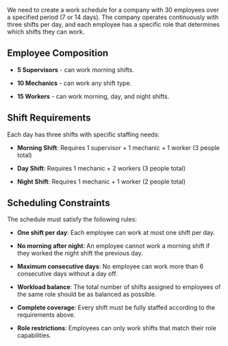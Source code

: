 We need to create a work schedule for a company with 30 employees over a specified period (7 or 14 days). The company operates continuously with three shifts per day, and each employee has a specific role that determines which shifts they can work.

Employee Composition
--------------------

*   **5 Supervisors** - can work morning shifts.
    
*   **10 Mechanics** - can work any shift type.
    
*   **15 Workers** - can work morning, day, and night shifts.
    

Shift Requirements
------------------

Each day has three shifts with specific staffing needs:

*   **Morning Shift**: Requires 1 supervisor + 1 mechanic + 1 worker (3 people total)
    
*   **Day Shift**: Requires 1 mechanic + 2 workers (3 people total)
    
*   **Night Shift**: Requires 1 mechanic + 1 worker (2 people total)
    

Scheduling Constraints
----------------------

The schedule must satisfy the following rules:

*   **One shift per day**: Each employee can work at most one shift per day.
    
*   **No morning after night**: An employee cannot work a morning shift if they worked the night shift the previous day.
    
*   **Maximum consecutive days**: No employee can work more than 6 consecutive days without a day off.
    
*   **Workload balance**: The total number of shifts assigned to employees of the same role should be as balanced as possible.
    
*   **Complete coverage**: Every shift must be fully staffed according to the requirements above.
    
*   **Role restrictions**: Employees can only work shifts that match their role capabilities.